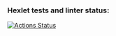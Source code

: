 ### Hexlet tests and linter status:
[![Actions Status](https://github.com/sergejcaryuk/backend-project-lvl1/workflows/hexlet-check/badge.svg)](https://github.com/sergejcaryuk/backend-project-lvl1/actions)